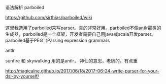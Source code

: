 语法解析 parboiled

https://github.com/sirthias/parboiled/wiki

这里我选用了parboiled来写parser。真的非常好用。parboiled不像antlr那类的生成器，parboiled是一个框架，开发者需要自己用java或scala开发parser。parboiled基于PEG（Parsing expression grammars

antlr 

sunfire 和 skywalking 用的是antlr， 神仙的意思，老牌的，有点重

http://magicalne.github.io/2017/06/18/2017-06-24-write-parser-for-your-dsl-by-yourself/
